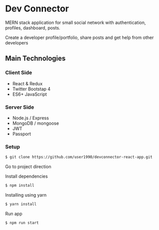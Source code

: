 # Dev Connector

MERN stack application for small social network with authentication, profiles, dashboard, posts.

Create a developer profile/portfolio, share posts and get help from other developers

## Main Technologies

### Client Side

* React & Redux
* Twitter Bootstap 4
* ES6+ JavaScript

### Server Side

* Node.js / Express
* MongoDB / mongoose
* JWT
* Passport

### Setup

```bash
$ git clone https://github.com/user1990/devconnector-react-app.git
```

Go to project direction

Install dependencies

```bash
$ npm install
```

Installing using yarn

```bash
$ yarn install
```

Run app

```bash
$ npm run start
```
